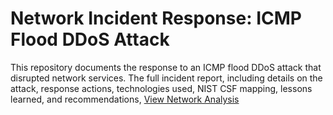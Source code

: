 # Network Incident Response: ICMP Flood DDoS Attack

This repository documents the response to an ICMP flood DDoS attack that disrupted network services.  The full incident report, including details on the attack, response actions, technologies used, NIST CSF mapping, lessons learned, and recommendations, 
[View Network Analysis](https://github.com/jmcoded0/Network-Incident-Analysis/blob/main/Netork%20Incident%20%20Anaysis.pdf)
